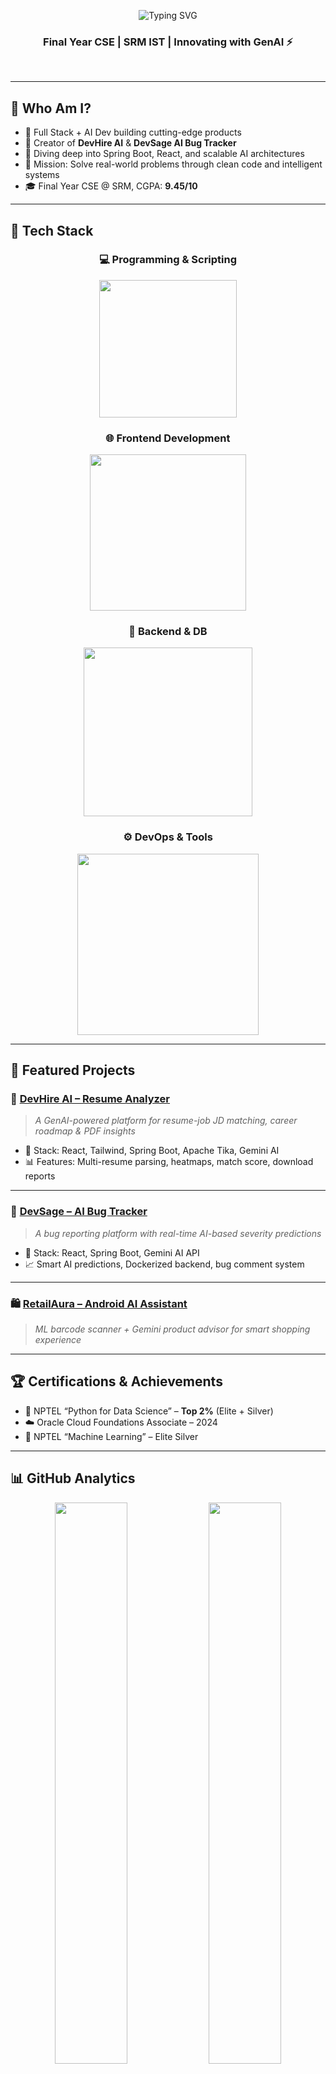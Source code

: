 <!-- 🌟 Ultimate GitHub README for Sana Lokesh Reddy 🌟 -->

<p align="center">
  <img src="https://readme-typing-svg.demolab.com?font=Fira+Code&weight=500&size=26&pause=800&color=F97316&center=true&vCenter=true&multiline=true&width=500&lines=Hi+There+%F0%9F%91%8B+I'm+Sana+Lokesh+Reddy;Full+Stack+Developer+%7C+AI+Engineer+%7C+SpringBoot+%2B+React;Building+Real+World+AI+Projects+That+Matter!" alt="Typing SVG" />
</p>

<h3 align="center">Final Year CSE | SRM IST | Innovating with GenAI ⚡</h3>

<br/>

---

## 🧠 Who Am I?

- 🔭 Full Stack + AI Dev building cutting-edge products  
- 💼 Creator of **DevHire AI** & **DevSage AI Bug Tracker**  
- 🌱 Diving deep into Spring Boot, React, and scalable AI architectures  
- 🎯 Mission: Solve real-world problems through clean code and intelligent systems  
- 🎓 Final Year CSE @ SRM, CGPA: **9.45/10**

---

## 🚀 Tech Stack

<div align="center">

### 💻 Programming & Scripting

<img src="https://skillicons.dev/icons?i=java,python,javascript,typescript" width="220"/>

### 🌐 Frontend Development

<img src="https://skillicons.dev/icons?i=html,css,react,tailwind,bootstrap" width="250"/>

### 🔧 Backend & DB

<img src="https://skillicons.dev/icons?i=spring,nodejs,express,mysql,postgres" width="270"/>

### ⚙️ DevOps & Tools

<img src="https://skillicons.dev/icons?i=github,docker,postman,vercel,render,vscode" width="290"/>

</div>

---

## 📌 Featured Projects

### 🎯 [DevHire AI – Resume Analyzer](https://devhire-frontend.vercel.app/)
> _A GenAI-powered platform for resume-job JD matching, career roadmap & PDF insights_

- 🔧 Stack: React, Tailwind, Spring Boot, Apache Tika, Gemini AI  
- 📊 Features: Multi-resume parsing, heatmaps, match score, download reports

---

### 🐞 [DevSage – AI Bug Tracker](https://github.com/sanalokeshreddy/DevSage)
> _A bug reporting platform with real-time AI-based severity predictions_

- 🔧 Stack: React, Spring Boot, Gemini AI API  
- 📈 Smart AI predictions, Dockerized backend, bug comment system

---

### 🛍️ [RetailAura – Android AI Assistant](https://www.youtube.com/watch?v=a0QU6w38XKs)
> _ML barcode scanner + Gemini product advisor for smart shopping experience_

---

## 🏆 Certifications & Achievements

- 🧠 NPTEL “Python for Data Science” – **Top 2%** (Elite + Silver)  
- ☁️ Oracle Cloud Foundations Associate – 2024  
- 📘 NPTEL “Machine Learning” – Elite Silver  

---

## 📊 GitHub Analytics

<p align="center">
  <img src="https://github-readme-stats.vercel.app/api?username=sanalokeshreddy&show_icons=true&theme=radical&hide_border=true" width="48%"/>
  <img src="https://github-readme-streak-stats.demolab.com?user=sanalokeshreddy&theme=radical&hide_border=true" width="48%"/>
</p>

<p align="center">
  <img src="https://github-profile-summary-cards.vercel.app/api/cards/profile-details?username=sanalokeshreddy&theme=tokyonight" width="96%"/>
</p>

---

## 🔗 Let's Connect

<p align="center">
  <a href="https://www.linkedin.com/in/sanalokeshreddy/">
    <img src="https://img.shields.io/badge/LinkedIn-%230077B5.svg?style=for-the-badge&logo=linkedin&logoColor=white" />
  </a>
  <a href="mailto:ls7679@srmist.edu.in">
    <img src="https://img.shields.io/badge/Gmail-D14836?style=for-the-badge&logo=gmail&logoColor=white" />
  </a>
  <a href="https://github.com/sanalokeshreddy">
    <img src="https://img.shields.io/badge/GitHub-%23181717.svg?style=for-the-badge&logo=github&logoColor=white" />
  </a>
</p>

---

<p align="center">
  <img src="https://komarev.com/ghpvc/?username=sanalokeshreddy&style=for-the-badge" />
</p>

<p align="center"><i>Fueled by caffeine, curiosity, and clean code ✨</i></p>
